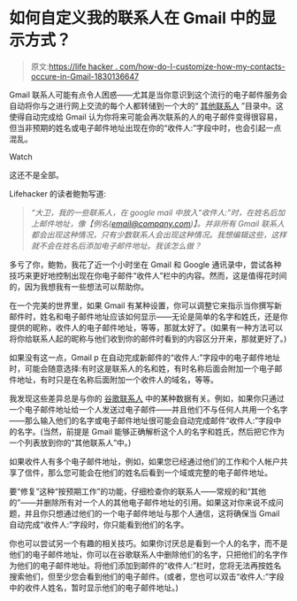 # 如何自定义我的联系人在 Gmail 中的显示方式？

> 原文:[https://life hacker . com/how-do-I-customize-how-my-contacts-occure-in-Gmail-1830136647](https://lifehacker.com/how-do-i-customize-how-my-contacts-appear-in-gmail-1830136647)

Gmail 联系人可能有点令人困惑——尤其是当你意识到这个流行的电子邮件服务会自动将你与之进行网上交流的每个人都转储到一个大的“ [其他联系人](https://contacts.google.com/other) ”目录中。这使得自动完成给 Gmail 认为你将来可能会再次联系的人的电子邮件变得很容易，但当非预期的姓名或电子邮件地址出现在你的“收件人:”字段中时，也会引起一点混乱。

Watch

这还不是全部。

Lifehacker 的读者鲍勃写道:

> *“大卫，我的一些联系人，在 google mail 中放入“收件人:”时，在姓名后加上邮件地址，像【例名(email@company.com)】。并非所有 Gmail 联系人都会出现这种情况，只有少数联系人会出现这种情况。我想编辑这些，这样就不会在姓名后添加电子邮件地址。我该怎么做？*

多亏了你，鲍勃，我花了近一个小时坐在 Gmail 和 Google 通讯录中，尝试各种技巧来更好地控制出现在你电子邮件“收件人”栏中的内容。然而，这是值得花时间的，因为我想我有一些想法可以帮助你。

在一个完美的世界里，如果 Gmail 有某种设置，你可以调整它来指示当你撰写新邮件时，姓名和电子邮件地址应该如何显示——无论是简单的名字和姓氏，还是你提供的昵称，收件人的电子邮件地址，等等，那就太好了。(如果有一种方法可以将你给联系人起的昵称与他们收到你的邮件时看到的内容区分开来，那就更好了。)

如果没有这一点，Gmail p 在自动完成新邮件的“收件人:”字段中的电子邮件地址时，可能会随意选择:有时这是联系人的名和姓，有时名称后面会附加一个电子邮件地址，有时只是在名称后面附加一个收件人的域名，等等。

我发现这些差异总是与你的 [谷歌联系人](https://contacts.google.com/) 中的某种数据有关。例如，如果你只通过一个电子邮件地址给一个人发送过电子邮件——并且他们不与任何人共用一个名字——那么输入他们的名字或电子邮件地址很可能会自动完成邮件“收件人:”字段中的名字。(当然，前提是 Gmail 能够正确解析这个人的名字和姓氏，然后把它作为一个列表放到你的“其他联系人”中。)

如果收件人有多个电子邮件地址，例如，如果您已经通过他们的工作和个人帐户共享了信件，那么您可能会在他们的姓名后看到一个域或完整的电子邮件地址。

要“修复”这种“按预期工作”的功能，仔细检查你的联系人——常规的和“其他的”——并删除所有对一个人的其他电子邮件地址的引用。如果这对你来说不成问题，并且你只想通过他们的一个电子邮件地址与那个人通信，这将确保当 Gmail 自动完成“收件人:”字段时，你只能看到他们的名字。

你也可以尝试另一个有趣的相关技巧。如果你讨厌总是看到一个人的名字，而不是他们的电子邮件地址，你可以在谷歌联系人中删除他们的名字，只把他们的名字作为他们的电子邮件地址。将他们添加到邮件的“收件人:”栏时，您将无法再按姓名搜索他们，但至少您会看到他们的电子邮件。(或者，您也可以双击“收件人:”字段中的收件人姓名，暂时显示他们的电子邮件地址。)